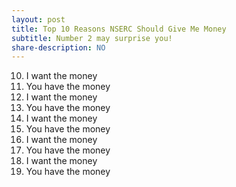 ```yaml
---
layout: post
title: Top 10 Reasons NSERC Should Give Me Money
subtitle: Number 2 may surprise you!
share-description: NO
---
```


10. I want the money
9. You have the money
8. I want the money
7. You have the money
6. I want the money
5. You have the money
4. I want the money
3. You have the money
2. I want the money
1. You have the money